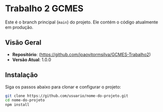 # Trabalho 2 GCMES

Este é o branch principal (`main`) do projeto. Ele contém o código atualmente em produção.

## Visão Geral

- **Repositório**: (https://github.com/joaovitormsilva/GCMES-Trabalho2)
- **Versão Atual**: 1.0.0

## Instalação

Siga os passos abaixo para clonar e configurar o projeto:

```bash
git clone https://github.com/usuario/nome-do-projeto.git
cd nome-do-projeto
npm install
